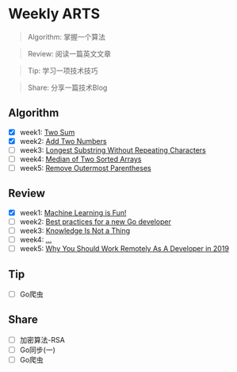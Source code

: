 # Weekly ARTS
> Algorithm: 掌握一个算法

> Review: 阅读一篇英文文章

> Tip: 学习一项技术技巧

> Share: 分享一篇技术Blog

## Algorithm
- [x] week1: [Two Sum](https://leetcode.com/problems/two-sum/description/)
- [x] week2:  [Add Two Numbers](https://leetcode.com/problems/add-two-numbers/description/)
- [ ] week3: [Longest Substring Without Repeating Characters](https://leetcode.com/problems/longest-substring-without-repeating-characters/description/)
- [ ] week4: [Median of Two Sorted Arrays](https://leetcode.com/problems/median-of-two-sorted-arrays/description/)
- [  ] week5: [Remove Outermost Parentheses](https://leetcode.com/problems/remove-outermost-parentheses/)

## Review
- [x] week1: [Machine Learning is Fun!](https://medium.com/@ageitgey/machine-learning-is-fun-80ea3ec3c471)
- [ ] week2: [Best practices for a new Go developer](https://blog.rubylearning.com/best-practices-for-a-new-go-developer-8660384302fc)
- [ ] week3: [Knowledge Is Not a Thing](https://medium.com/s/more-to-that/knowledge-is-not-a-thing-48c0e591be41)
- [ ] week4: [...](...)
- [ ] week5: [Why You Should Work Remotely As A Developer in 2019](https://dzone.com/articles/why-you-should-work-remotely-as-a-developer-in-201-1?utm_medium=feed&utm_source=feedpress.me&utm_campaign=Feed:%20dzone)

## Tip
- [ ] Go爬虫

## Share
- [ ] 加密算法-RSA
- [ ] Go同步(一)
- [ ] Go爬虫
